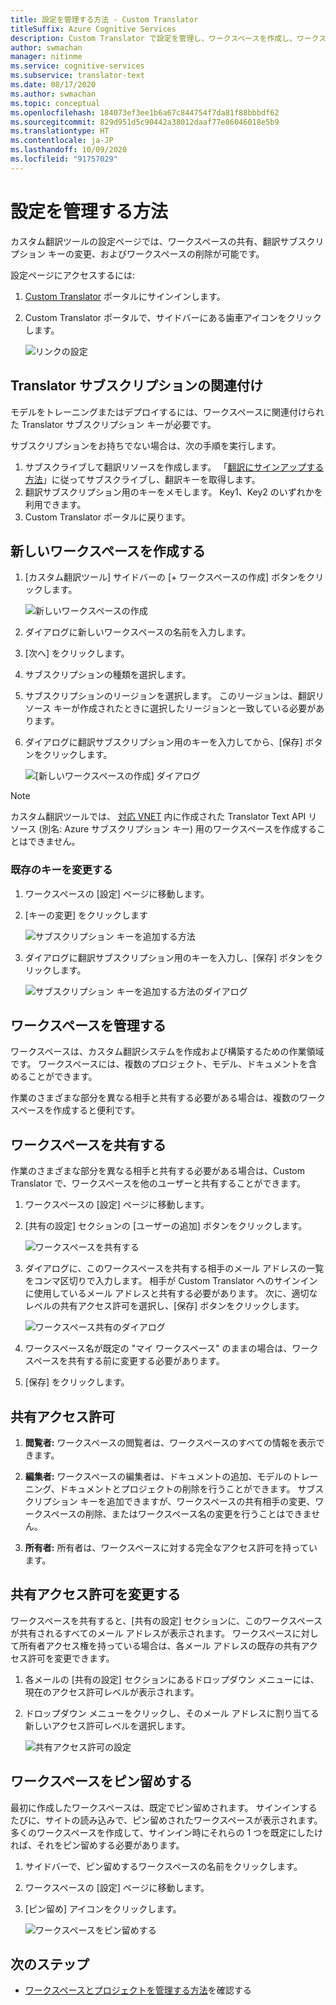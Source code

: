 ```yaml
---
title: 設定を管理する方法 - Custom Translator
titleSuffix: Azure Cognitive Services
description: Custom Translator で設定を管理し、ワークスペースを作成し、ワークスペースを共有し、サブスクリプション キーを管理する方法。
author: swmachan
manager: nitinme
ms.service: cognitive-services
ms.subservice: translator-text
ms.date: 08/17/2020
ms.author: swmachan
ms.topic: conceptual
ms.openlocfilehash: 184073ef3ee1b6a67c844754f7da81f88bbbdf62
ms.sourcegitcommit: 829d951d5c90442a38012daaf77e86046018e5b9
ms.translationtype: HT
ms.contentlocale: ja-JP
ms.lasthandoff: 10/09/2020
ms.locfileid: "91757029"
---
```

# <a name="how-to-manage-settings"></a>設定を管理する方法

カスタム翻訳ツールの設定ページでは、ワークスペースの共有、翻訳サブスクリプション キーの変更、およびワークスペースの削除が可能です。

設定ページにアクセスするには:

1. [Custom Translator](https://portal.customtranslator.azure.ai/) ポータルにサインインします。
2. Custom Translator ポータルで、サイドバーにある歯車アイコンをクリックします。

    ![リンクの設定](media/how-to/how-to-settings.png)

## <a name="associating-translator-subscription"></a>Translator サブスクリプションの関連付け

モデルをトレーニングまたはデプロイするには、ワークスペースに関連付けられた Translator サブスクリプション キーが必要です。

サブスクリプションをお持ちでない場合は、次の手順を実行します。

1. サブスクライブして翻訳リソースを作成します。 「[翻訳にサインアップする方法](https://docs.microsoft.com/azure/cognitive-services/translator/translator-how-to-signup)」に従ってサブスクライブし、翻訳キーを取得します。
2. 翻訳サブスクリプション用のキーをメモします。 Key1、Key2 のいずれかを利用できます。
3. Custom Translator ポータルに戻ります。

## <a name="create-a-new-workspace"></a>新しいワークスペースを作成する

1. [カスタム翻訳ツール] サイドバーの [+ ワークスペースの作成] ボタンをクリックします。

    ![新しいワークスペースの作成](media/how-to/create-new-workspace.png)

2. ダイアログに新しいワークスペースの名前を入力します。
3. [次へ] をクリックします。
4. サブスクリプションの種類を選択します。
5. サブスクリプションのリージョンを選択します。 このリージョンは、翻訳リソース キーが作成されたときに選択したリージョンと一致している必要があります。
6. ダイアログに翻訳サブスクリプション用のキーを入力してから、[保存] ボタンをクリックします。

    ![[新しいワークスペースの作成] ダイアログ](media/how-to/create-new-workspace-dialog.png)

>[!Note]
>カスタム翻訳ツールでは、 [対応 VNET](https://docs.microsoft.com/azure/api-management/api-management-using-with-vnet) 内に作成された Translator Text API リソース (別名: Azure サブスクリプション キー) 用のワークスペースを作成することはできません。

### <a name="modify-existing-key"></a>既存のキーを変更する

1. ワークスペースの [設定] ページに移動します。
2. [キーの変更] をクリックします

    ![サブスクリプション キーを追加する方法](media/how-to/how-to-add-subscription-key.png)

3. ダイアログに翻訳サブスクリプション用のキーを入力し、[保存] ボタンをクリックします。

    ![サブスクリプション キーを追加する方法のダイアログ](media/how-to/how-to-add-subscription-key-dialog.png)

## <a name="manage-your-workspace"></a>ワークスペースを管理する

ワークスペースは、カスタム翻訳システムを作成および構築するための作業領域です。 ワークスペースには、複数のプロジェクト、モデル、ドキュメントを含めることができます。

作業のさまざまな部分を異なる相手と共有する必要がある場合は、複数のワークスペースを作成すると便利です。

## <a name="share-your-workspace"></a>ワークスペースを共有する

作業のさまざまな部分を異なる相手と共有する必要がある場合は、Custom Translator で、ワークスペースを他のユーザーと共有することができます。

1. ワークスペースの [設定] ページに移動します。
2. [共有の設定] セクションの [ユーザーの追加] ボタンをクリックします。

    ![ワークスペースを共有する](media/how-to/share-workspace.png)

3. ダイアログに、このワークスペースを共有する相手のメール アドレスの一覧をコンマ区切りで入力します。 相手が Custom Translator へのサインインに使用しているメール アドレスと共有する必要があります。 次に、適切なレベルの共有アクセス許可を選択し、[保存] ボタンをクリックします。

    ![ワークスペース共有のダイアログ](media/how-to/share-workspace-dialog.png)

4. ワークスペース名が既定の "マイ ワークスペース" のままの場合は、ワークスペースを共有する前に変更する必要があります。
5. [保存] をクリックします。

## <a name="sharing-permissions"></a>共有アクセス許可

1. **閲覧者:** ワークスペースの閲覧者は、ワークスペースのすべての情報を表示できます。

2. **編集者:** ワークスペースの編集者は、ドキュメントの追加、モデルのトレーニング、ドキュメントとプロジェクトの削除を行うことができます。 サブスクリプション キーを追加できますが、ワークスペースの共有相手の変更、ワークスペースの削除、またはワークスペース名の変更を行うことはできません。

3. **所有者:** 所有者は、ワークスペースに対する完全なアクセス許可を持っています。

## <a name="change-sharing-permission"></a>共有アクセス許可を変更する

ワークスペースを共有すると、[共有の設定] セクションに、このワークスペースが共有されるすべてのメール アドレスが表示されます。 ワークスペースに対して所有者アクセス権を持っている場合は、各メール アドレスの既存の共有アクセス許可を変更できます。

1. 各メールの [共有の設定] セクションにあるドロップダウン メニューには、現在のアクセス許可レベルが表示されます。

2. ドロップダウン メニューをクリックし、そのメール アドレスに割り当てる新しいアクセス許可レベルを選択します。

    ![共有アクセス許可の設定](media/how-to/sharing-permission-settings.png)

## <a name="pin-your-workspace"></a>ワークスペースをピン留めする

最初に作成したワークスペースは、既定でピン留めされます。 サインインするたびに、サイトの読み込みで、ピン留めされたワークスペースが表示されます。 多くのワークスペースを作成して、サインイン時にそれらの 1 つを既定にしたければ、それをピン留めする必要があります。

1. サイドバーで、ピン留めするワークスペースの名前をクリックします。
2. ワークスペースの [設定] ページに移動します。
3. [ピン留め] アイコンをクリックします。

    ![ワークスペースをピン留めする](media/how-to/how-to-pin-workspace.png)

## <a name="next-steps"></a>次のステップ

- [ワークスペースとプロジェクトを管理する方法](workspace-and-project.md)を確認する

